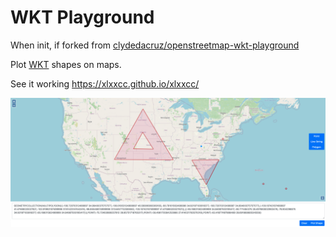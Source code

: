# WKT Playground
When init, if forked from [clydedacruz/openstreetmap-wkt-playground](https://github.com/clydedacruz/openstreetmap-wkt-playground)

Plot [WKT](https://en.wikipedia.org/wiki/Well-known_text) shapes on maps.
    
See it working https://xlxxcc.github.io/xlxxcc/

![playground-demo](wkt-playgound.png)

